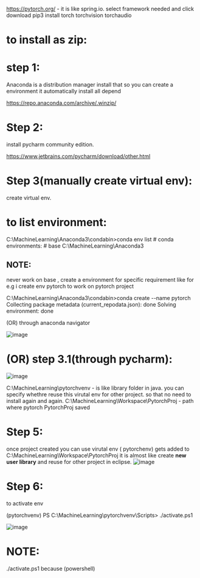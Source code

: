 
https://pytorch.org/ - it is like spring.io. select framework needed and click download
pip3 install torch torchvision torchaudio


to install as zip:
===================

step 1:
========

 Anaconda is a distribution manager install that so you can create a environment it 
 automatically install all depend 

https://repo.anaconda.com/archive/.winzip/

Step 2:
=======

install pycharm community edition.
 
 https://www.jetbrains.com/pycharm/download/other.html

Step 3(manually create virtual env):
===================================

create virtual env.

to list environment:
=====================
C:\MachineLearning\Anaconda3\condabin>conda env list
      # conda environments:
      #
      base                     C:\MachineLearning\Anaconda3


NOTE:
-----

never work on base , create a environment for specific requirement like for e.g i create env pytorch to
work on pytorch project

C:\MachineLearning\Anaconda3\condabin>conda create --name pytorch
Collecting package metadata (current_repodata.json): done
Solving environment: done


(OR) through anaconda navigator


![image](https://github.com/user-attachments/assets/8ac87c05-9d30-49b8-b65a-55c6960cd9f6)

(OR)
step 3.1(through pycharm):
=============================


![image](https://github.com/user-attachments/assets/cb5f5c24-1cc5-442d-9afb-1a0e60dc9819)


C:\MachineLearning\pytorchvenv - is like library folder in java. you can specify whethre reuse 
this virutal env for other project. so that no need to install again and again.
C:\MachineLearning\Workspace\PytorchProj - path where pytorch PytorchProj  saved

Step 5:
=======
once project created you can use virutal env ( pytorchenv) gets added to C:\MachineLearning\Workspace\PytorchProj
it is almost like create **new user library**  and reuse for other project in eclipse.
![image](https://github.com/user-attachments/assets/ea549d1f-e796-4ef5-bf30-7d066190dcf6)

Step 6:
=======
to activate env

  (pytorchvenv) PS C:\MachineLearning\pytorchvenv\Scripts> ./activate.ps1

![image](https://github.com/user-attachments/assets/f75c4af1-ee9d-49d3-bba1-f001d680dc56)

NOTE:
=====

./activate.ps1 because (powershell)
